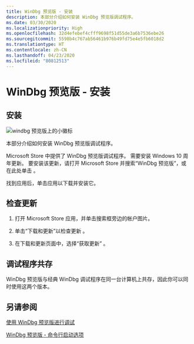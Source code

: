 ```yaml
---
title: WinDbg 预览版 - 安装
description: 本部分介绍如何安装 WinDbg 预览版调试程序。
ms.date: 03/30/2020
ms.localizationpriority: High
ms.openlocfilehash: 32d4efebef4cfff9698f51d55de3a6b7536ebe26
ms.sourcegitcommit: 5598b4c767ab56461b976b49fd75e4e5fb6018d2
ms.translationtype: HT
ms.contentlocale: zh-CN
ms.lasthandoff: 04/23/2020
ms.locfileid: "80812513"
---
```

# <a name="windbg-preview---installation"></a>WinDbg 预览版 - 安装

## <a name="installation"></a>安装

![windbg 预览版上的小徽标](images/windbgx-preview-logo.png)

本部分介绍如何安装 WinDbg 预览版调试程序。

Microsoft Store 中提供了 WinDbg 预览版调试程序。 需要安装 Windows 10 周年更新。 要安装该更新，请打开 Microsoft Store 并搜索“WinDbg 预览版”，或在此处单击 [](
https://www.microsoft.com/store/apps/9pgjgd53tn86)。

找到应用后，单击应用以下载并安装它。

## <a name="checking-for-updates"></a>检查更新

1. 打开 Microsoft Store 应用，并单击搜索框旁边的帐户图片。 

2. 单击“下载和更新”以检查更新  。

3. 在下载和更新页面中，选择“获取更新”  。

## <a name="debugger-coexistence"></a>调试程序共存  

WinDbg 预览版与经典 WinDbg 调试程序在同一台计算机上共存，因此你可以同时使用这两个版本。

## <a name="see-also"></a>另请参阅

[使用 WinDbg 预览版进行调试](debugging-using-windbg-preview.md)

[WinDbg 预览版 - 命令行启动选项](windbg-command-line-preview.md)
